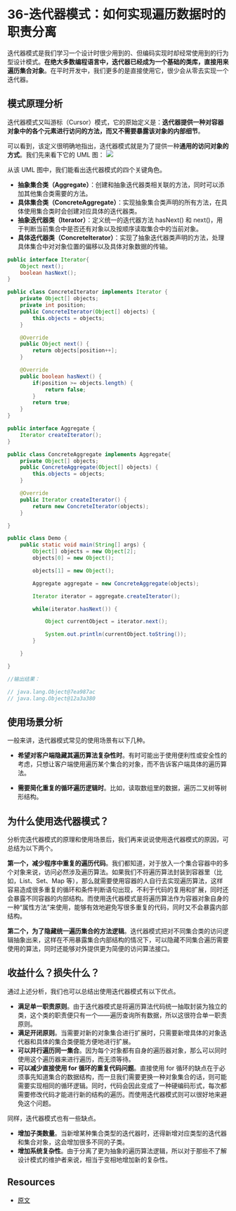 # 36-迭代器模式：如何实现遍历数据时的职责分离

迭代器模式是我们学习一个设计时很少用到的、但编码实现时却经常使用到的行为型设计模式。**在绝大多数编程语言中，迭代器已经成为一个基础的类库，直接用来遍历集合对象**。在平时开发中，我们更多的是直接使用它，很少会从零去实现一个迭代器。

## 模式原理分析

迭代器模式又叫游标（Cursor）模式，它的原始定义是：**迭代器提供一种对容器对象中的各个元素进行访问的方法，而又不需要暴露该对象的内部细节**。

可以看到，该定义很明确地指出，迭代器模式就是为了提供一种**通用的访问对象的方式**。我们先来看下它的 UML 图：
![](https://s0.lgstatic.com/i/image6/M00/4D/53/CioPOWDuXXeAVG88AAFTk5v0CXs343.jpg)

从该 UML 图中，我们能看出迭代器模式的四个关键角色。

- **抽象集合类（Aggregate）**：创建和抽象迭代器类相关联的方法，同时可以添加其他集合类需要的方法。
- **具体集合类（ConcreteAggregate）**：实现抽象集合类声明的所有方法，在具体使用集合类时会创建对应具体的迭代器类。
- **抽象迭代器类（Iterator）**：定义统一的迭代器方法 hasNext() 和 next()，用于判断当前集合中是否还有对象以及按顺序读取集合中的当前对象。
- **具体迭代器类（ConcreteIterator）**：实现了抽象迭代器类声明的方法，处理具体集合中对对象位置的偏移以及具体对象数据的传输。

```java
public interface Iterator{
    Object next();
    boolean hasNext();
}

public class ConcreteIterator implements Iterator {
    private Object[] objects;
    private int position;
    public ConcreteIterator(Object[] objects) {
        this.objects = objects;
    }

    @Override
    public Object next() {
        return objects[position++];
    }

    @Override
    public boolean hasNext() {
        if(position >= objects.length) {
            return false;
        }
        return true;
    }
}

public interface Aggregate {
    Iterator createIterator();
}

public class ConcreteAggregate implements Aggregate{
    private Object[] objects;
    public ConcreteAggregate(Object[] objects) {
        this.objects = objects;
    }

    @Override
    public Iterator createIterator() {
        return new ConcreteIterator(objects);
    }

}

public class Demo {
    public static void main(String[] args) {
        Object[] objects = new Object[2];
        objects[0] = new Object();

        objects[1] = new Object();

        Aggregate aggregate = new ConcreteAggregate(objects);

        Iterator iterator = aggregate.createIterator();

        while(iterator.hasNext()) {

            Object currentObject = iterator.next();

            System.out.println(currentObject.toString());
        }

    }

}

//输出结果：

// java.lang.Object@7ea987ac
// java.lang.Object@12a3a380

```

## 使用场景分析

一般来讲，迭代器模式常见的使用场景有以下几种。

- **希望对客户端隐藏其遍历算法复杂性时**。有时可能出于使用便利性或安全性的考虑，只想让客户端使用遍历某个集合的对象，而不告诉客户端具体的遍历算法。

- **需要简化重复的循环遍历逻辑时**。比如，读取数组里的数据，遍历二叉树等树形结构。

## 为什么使用迭代器模式？

分析完迭代器模式的原理和使用场景后，我们再来说说使用迭代器模式的原因，可总结为以下两个。

**第一个，减少程序中重复的遍历代码**。我们都知道，对于放入一个集合容器中的多个对象来说，访问必然涉及遍历算法。如果我们不将遍历算法封装到容器里（比如，List、Set、Map 等），那么就需要使用容器的人自行去实现遍历算法，这样容易造成很多重复的循环和条件判断语句出现，不利于代码的复用和扩展，同时还会暴露不同容器的内部结构。而使用迭代器模式是将遍历算法作为容器对象自身的一种“属性方法”来使用，能够有效地避免写很多重复的代码，同时又不会暴露内部结构。

**第二个，为了隐藏统一遍历集合的方法逻辑**。迭代器模式把对不同集合类的访问逻辑抽象出来，这样在不用暴露集合内部结构的情况下，可以隐藏不同集合遍历需要使用的算法，同时还能够对外提供更为简便的访问算法接口。

## 收益什么？损失什么？

通过上述分析，我们也可以总结出使用迭代器模式有以下优点。

- **满足单一职责原则**。由于迭代器模式是将遍历算法代码统一抽取封装为独立的类，这个类的职责便只有一个——遍历查询所有数据，所以这很符合单一职责原则。
- **满足开闭原则**。当需要对新的对象集合进行扩展时，只需要新增具体的对象迭代器和具体的集合类便能方便地进行扩展。
- **可以并行遍历同一集合**。因为每个对象都有自身的遍历器对象，那么可以同时使用这个遍历器来进行遍历，而无须等待。
- **可以减少直接使用 for 循环的重复代码问题**。直接使用 for 循环的缺点在于必须事先知道集合的数据结构，而一旦我们需要更换一种对象集合的话，则可能需要实现相同的循环逻辑。同时，代码会因此变成了一种硬编码形式，每次都需要修改代码才能进行新的结构的遍历。而使用迭代器模式则可以很好地来避免这个问题。

同样，迭代器模式也有一些缺点。

- **增加子类数量**。当新增某种集合类型的迭代器时，还得新增对应类型的迭代器和集合对象，这会增加很多不同的子类。
- **增加系统复杂性**。由于分离了更为抽象的遍历算法逻辑，所以对于那些不了解设计模式的维护者来说，相当于变相地增加新的复杂性。

## Resources

- [原文](https://kaiwu.lagou.com/course/courseInfo.htm?courseId=710#/detail/pc?id=6901)

